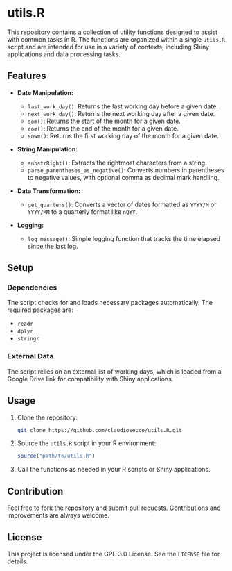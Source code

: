 # utils.R

This repository contains a collection of utility functions designed to assist with common tasks in R. The functions are organized within a single `utils.R` script and are intended for use in a variety of contexts, including Shiny applications and data processing tasks.

## Features

- **Date Manipulation:**
  - `last_work_day()`: Returns the last working day before a given date.
  - `next_work_day()`: Returns the next working day after a given date.
  - `som()`: Returns the start of the month for a given date.
  - `eom()`: Returns the end of the month for a given date.
  - `sowm()`: Returns the first working day of the month for a given date.

- **String Manipulation:**
  - `substrRight()`: Extracts the rightmost characters from a string.
  - `parse_parentheses_as_negative()`: Converts numbers in parentheses to negative values, with optional comma as decimal mark handling.

- **Data Transformation:**
  - `get_quarters()`: Converts a vector of dates formatted as `YYYY/M` or `YYYY/MM` to a quarterly format like `nQYY`.

- **Logging:**
  - `log_message()`: Simple logging function that tracks the time elapsed since the last log.

## Setup

### Dependencies

The script checks for and loads necessary packages automatically. The required packages are:

- `readr`
- `dplyr`
- `stringr`

### External Data

The script relies on an external list of working days, which is loaded from a Google Drive link for compatibility with Shiny applications.

## Usage

1. Clone the repository:

   ```sh
   git clone https://github.com/claudiosecco/utils.R.git
   ```

2. Source the `utils.R` script in your R environment:

   ```r
   source("path/to/utils.R")
   ```

3. Call the functions as needed in your R scripts or Shiny applications.

## Contribution

Feel free to fork the repository and submit pull requests. Contributions and improvements are always welcome.

## License

This project is licensed under the GPL-3.0 License. See the `LICENSE` file for details.
